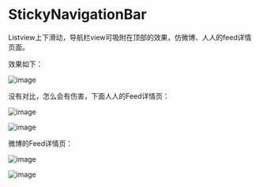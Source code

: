 # StickyNavigationBar
Listview上下滑动，导航栏view可吸附在顶部的效果，仿微博、人人的feed详情页面。

效果如下：

![image](https://github.com/qizhenghao/StickyNavigationBar/blob/master/preview/sticky_navigation_bar.gif)

没有对比，怎么会有伤害，下面人人的Feed详情页：

![image](https://github.com/qizhenghao/StickyNavigationBar/blob/master/preview/人人1.jpg)

![image](https://github.com/qizhenghao/StickyNavigationBar/blob/master/preview/人人2.jpg)


微博的Feed详情页：

![image](https://github.com/qizhenghao/StickyNavigationBar/blob/master/preview/微博1.jpg)

![image](https://github.com/qizhenghao/StickyNavigationBar/blob/master/preview/微博2.jpg)

